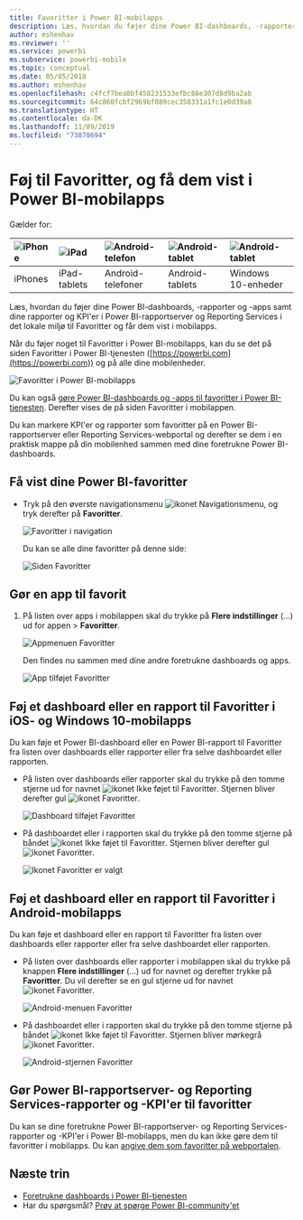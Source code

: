 ```yaml
---
title: Favoritter i Power BI-mobilapps
description: Læs, hvordan du føjer dine Power BI-dashboards, -rapporter og -apps samt rapporter og KPI'er i Power BI-rapportserver og Reporting Services til Favoritter og får dem vist i mobilapps.
author: mshenhav
ms.reviewer: ''
ms.service: powerbi
ms.subservice: powerbi-mobile
ms.topic: conceptual
ms.date: 05/05/2018
ms.author: mshenhav
ms.openlocfilehash: c4fcf7bea8bf458231533efbc88e307d8d9ba2ab
ms.sourcegitcommit: 64c860fcbf2969bf089cec358331a1fc1e0d39a8
ms.translationtype: HT
ms.contentlocale: da-DK
ms.lasthandoff: 11/09/2019
ms.locfileid: "73870694"
---
```

# <a name="make-and-view-favorites-in-the-power-bi-mobile-apps"></a>Føj til Favoritter, og få dem vist i Power BI-mobilapps
Gælder for:

| ![iPhone](./media/mobile-apps-favorites/iphone-logo-50-px.png) | ![iPad](./media/mobile-apps-favorites/ipad-logo-50-px.png) | ![Android-telefon](./media/mobile-apps-favorites/android-phone-logo-50-px.png) | ![Android-tablet](./media/mobile-apps-favorites/android-tablet-logo-50-px.png) | ![Android-tablet](./media/mobile-apps-favorites/win-10-logo-50-px.png) |
|:--- |:--- |:--- |:--- |:--- |
| iPhones |iPad-tablets |Android-telefoner |Android-tablets |Windows 10-enheder |

Læs, hvordan du føjer dine Power BI-dashboards, -rapporter og -apps samt dine rapporter og KPI'er i Power BI-rapportserver og Reporting Services i det lokale miljø til Favoritter og får dem vist i mobilapps.

Når du føjer noget til Favoritter i Power BI-mobilapps, kan du se det på siden Favoritter i Power BI-tjenesten ([https://powerbi.com](https://powerbi.com)) og på alle dine mobilenheder. 

![Favoritter i Power BI-mobilapps](./media/mobile-apps-favorites/power-bi-android-favorites-reports.png)


Du kan også [gøre Power BI-dashboards og -apps til favoritter i Power BI-tjenesten](../end-user-favorite.md). Derefter vises de på siden Favoritter i mobilappen.

Du kan markere KPI'er og rapporter som favoritter på en Power BI-rapportserver eller Reporting Services-webportal og derefter se dem i en praktisk mappe på din mobilenhed sammen med dine foretrukne Power BI-dashboards.

## <a name="view-your-power-bi-favorites"></a>Få vist dine Power BI-favoritter
* Tryk på den øverste navigationsmenu ![ikonet Navigationsmenu](./media/mobile-apps-favorites/power-bi-iphone-global-nav-button.png), og tryk derefter på **Favoritter**.
  
  ![Favoritter i navigation](./media/mobile-apps-favorites/power-bi-ipad-faves-pbi-report-server.png)
  
  Du kan se alle dine favoritter på denne side:
  
  ![Siden Favoritter](./media/mobile-apps-favorites/power-bi-ipad-favorites.png)

## <a name="make-an-app-a-favorite"></a>Gør en app til favorit
1. På listen over apps i mobilappen skal du trykke på **Flere indstillinger** (...) ud for appen > **Favoritter**.
   
    ![Appmenuen Favoritter](./media/mobile-apps-favorites/power-bi-android-favorite-app-ellipsis.png)
   
    Den findes nu sammen med dine andre foretrukne dashboards og apps.
   
    ![App tilføjet Favoritter](./media/mobile-apps-favorites/power-bi-android-favorite-apps.png)

## <a name="make-a-dashboard-or-report-a-favorite-in-the-ios-and-windows-10-mobile-apps"></a>Føj et dashboard eller en rapport til Favoritter i iOS- og Windows 10-mobilapps
Du kan føje et Power BI-dashboard eller en Power BI-rapport til Favoritter fra listen over dashboards eller rapporter eller fra selve dashboardet eller rapporten.

* På listen over dashboards eller rapporter skal du trykke på den tomme stjerne ud for navnet ![ikonet Ikke føjet til Favoritter](./././media/mobile-apps-favorites/power-bi-mobile-not-favorite-icon.png). Stjernen bliver derefter gul ![ikonet Favoritter](./././media/mobile-apps-favorites/power-bi-mobile-yes-favorite-icon.png).
  
    ![Dashboard tilføjet Favoritter](./media/mobile-apps-favorites/power-bi-mobile-make-dashboard-favorite.png)
* På dashboardet eller i rapporten skal du trykke på den tomme stjerne på båndet ![ikonet Ikke føjet til Favoritter](./././media/mobile-apps-favorites/power-bi-mobile-not-favorite-icon.png). Stjernen bliver derefter gul ![ikonet Favoritter](./././media/mobile-apps-favorites/power-bi-mobile-yes-favorite-icon.png).
  
    ![Ikonet Favoritter er valgt](./media/mobile-apps-favorites/power-bi-mobile-favorite-selected.png)

## <a name="make-a-dashboard-or-report-a-favorite-in-the-android-mobile-apps"></a>Føj et dashboard eller en rapport til Favoritter i Android-mobilapps
Du kan føje et dashboard eller en rapport til Favoritter fra listen over dashboards eller rapporter eller fra selve dashboardet eller rapporten.

* På listen over dashboards eller rapporter i mobilappen skal du trykke på knappen **Flere indstillinger** (...) ud for navnet og derefter trykke på **Favoritter**. Du vil derefter se en gul stjerne ud for navnet ![ikonet Favoritter](./././media/mobile-apps-favorites/power-bi-mobile-yes-favorite-icon.png).
  
    ![Android-menuen Favoritter](./media/mobile-apps-favorites/power-bi-android-make-favorite.png)
* På dashboardet eller i rapporten skal du trykke på den tomme stjerne på båndet ![ikonet Ikke føjet til Favoritter](./././media/mobile-apps-favorites/power-bi-mobile-not-favorite-icon.png). Stjernen bliver mørkegrå ![ikonet Favoritter](./media/mobile-apps-favorites/power-bi-android-favorite-icon.png).
  
    ![Android-stjernen Favoritter](./media/mobile-apps-favorites/power-bi-android-favorite-in-dashboard.png)

## <a name="make-favorite-power-bi-report-server-and-reporting-services-reports-and-kpis"></a>Gør Power BI-rapportserver- og Reporting Services-rapporter og -KPI'er til favoritter
Du kan se dine foretrukne Power BI-rapportserver- og Reporting Services-rapporter og -KPI'er i Power BI-mobilapps, men du kan ikke gøre dem til favoritter i mobilapps. Du kan [angive dem som favoritter på webportalen](../../report-server/tutorial-explore-report-server-web-portal.md#tag-your-favorites). 

## <a name="next-steps"></a>Næste trin
* [Foretrukne dashboards i Power BI-tjenesten](../end-user-favorite.md) 
* Har du spørgsmål? [Prøv at spørge Power BI-community'et](https://community.powerbi.com/)

